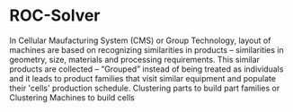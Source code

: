 ROC-Solver
==========

In Cellular Maufacturing System (CMS) or Group Technology, layout of machines are based on recognizing similarities in products – similarities in geometry, size, materials and processing requirements. This similar products are collected – “Grouped” instead of being treated as individuals and it leads to product families that visit similar equipment and populate their 'cells' production schedule. Clustering parts to build part families or Clustering Machines to build cells
